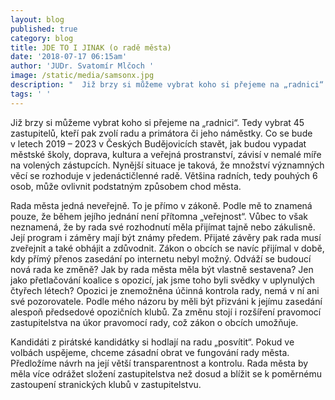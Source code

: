 ```yaml
---
layout: blog
published: true
category: blog
title: JDE TO I JINAK (o radě města)
date: '2018-07-17 06:15am'
author: 'JUDr. Svatomír Mlčoch '
image: /static/media/samsonx.jpg
description: "  Již brzy si můžeme vybrat koho si přejeme na „radnici“. Tedy vybrat 45 zastupitelů, kteří pak zvolí radu a primátora či jeho náměstky. Co se bude v\_letech 2015 – 2019 v\_Českých Budějovicích stavět, jak budou vypadat městské školy, doprava, kultura a veřejná prostranství, závisí v\_nemalé míře na volených zástupcích."
tags: ' '
---
```

Již brzy si můžeme vybrat koho si přejeme na „radnici“. Tedy vybrat 45 zastupitelů, kteří pak zvolí radu a primátora či jeho náměstky. Co se bude v letech 2019 – 2023 v Českých Budějovicích stavět, jak budou vypadat městské školy, doprava, kultura a veřejná prostranství, závisí v nemalé míře na volených zástupcích. Nynější situace je taková, že množství významných věcí se rozhoduje v jedenáctičlenné radě. Většina radních, tedy pouhých 6 osob, může ovlivnit podstatným způsobem chod města.

Rada města jedná neveřejně. To je přímo v zákoně. Podle mě to znamená pouze, že během jejího jednání není přítomna „veřejnost“. Vůbec to však neznamená, že by rada své rozhodnutí měla přijímat tajně nebo zákulisně. Její program i záměry mají být známy předem. Přijaté závěry pak rada musí zveřejnit a také obhájit a zdůvodnit. Zákon o obcích se navíc přijímal v době, kdy přímý přenos zasedání po internetu nebyl možný. Odváží se budoucí nová rada ke změně? Jak by rada města měla být vlastně sestavena? Jen jako přetlačování koalice s opozicí, jak jsme toho byli svědky v uplynulých čtyřech létech? Opozici je znemožněna účinná kontrola rady, nemá v ní ani své pozorovatele. Podle mého názoru by měli být přizváni k jejímu zasedání alespoň předsedové opozičních klubů. Za změnu stojí i rozšíření pravomocí zastupitelstva na úkor pravomocí rady, což zákon o obcích umožňuje.  

Kandidáti z pirátské kandidátky si hodlají na radu „posvítit“. Pokud ve volbách uspějeme, chceme zásadní obrat ve fungování rady města. Předložíme návrh na její větší transparentnost a kontrolu. Rada města by měla více odrážet složení zastupitelstva než dosud a blížit se k poměrnému zastoupení stranických klubů v zastupitelstvu.
